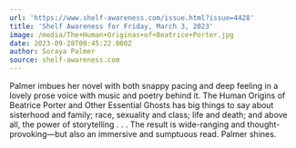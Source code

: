 ```yaml
---
url: 'https://www.shelf-awareness.com/issue.html?issue=4428'
title: 'Shelf Awareness for Friday, March 3, 2023'
image: /media/The+Human+Originas+of+Beatrice+Porter.jpg
date: 2023-09-28T00:45:22.000Z
author: Soraya Palmer
source: shelf-awareness.com
---
```


Palmer imbues her novel with both snappy pacing and deep feeling in a lovely prose voice with music and poetry behind it. The Human Origins of Beatrice Porter and Other Essential Ghosts has big things to say about sisterhood and family; race, sexuality and class; life and death; and above all, the power of storytelling . . . The result is wide-ranging and thought-provoking—but also an immersive and sumptuous read. Palmer shines.
